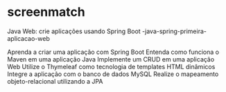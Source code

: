 # screenmatch
 Java Web: crie aplicações usando Spring Boot
  -java-spring-primeira-aplicacao-web

Aprenda a criar uma aplicação com Spring Boot
Entenda como funciona o Maven em uma aplicação Java
Implemente um CRUD em uma aplicação Web
Utilize o Thymeleaf como tecnologia de templates HTML dinâmicos
Integre a aplicação com o banco de dados MySQL
Realize o mapeamento objeto-relacional utilizando a JPA
